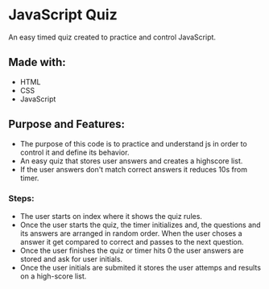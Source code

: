 # JavaScript Quiz
An easy timed quiz created to practice and control JavaScript.

## Made with:
* HTML
* CSS
* JavaScript

## Purpose and Features:
* The purpose of this code is to practice and understand js in order to control it and define its behavior.
* An easy quiz that stores user answers and creates a highscore list.
* If the user answers don't match correct answers it reduces 10s from timer.

### Steps:
* The user starts on index where it shows the quiz rules.
* Once the user starts the quiz, the timer initializes and, the questions and its answers are arranged in random order. When the user choses a answer it get compared to correct and passes to the next question.
* Once the user finishes the quiz or timer hits 0 the user answers are stored and ask for user initials.
* Once the user initials are submited it stores the user attemps and results on a high-score list.